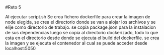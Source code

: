 #Reto 5

Al ejecutar script.sh
Se crea fichero dockerfile para crear la imagen de node elegida, 
se crea el directorio donde se van a alojar los archivos y
se elije como directorio de trabajo.
se copia package.json para la instalacion de sus dependencias
luego se copia al directorio dockerizado, todo lo que esta en el directorio 
desde donde se ejecuta el build del dockerfile.
se crea la imagen y se ejecuta el contenedor al cual se puede acceder
desde localhost:5050